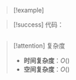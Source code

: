 

> [!example] 

> [!success] 代码：
```cpp

```
> [!attention] 复杂度
> - **时间复杂度**：$O()$
> - **空间复杂度**：$O()$